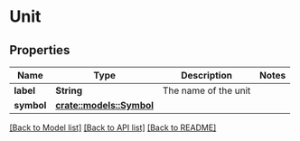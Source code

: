 # Unit

## Properties

Name | Type | Description | Notes
------------ | ------------- | ------------- | -------------
**label** | **String** | The name of the unit | 
**symbol** | [**crate::models::Symbol**](Symbol.md) |  | 

[[Back to Model list]](../README.md#documentation-for-models) [[Back to API list]](../README.md#documentation-for-api-endpoints) [[Back to README]](../README.md)


